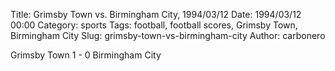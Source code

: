 Title: Grimsby Town vs. Birmingham City, 1994/03/12
Date: 1994/03/12 00:00
Category: sports
Tags: football, football scores, Grimsby Town, Birmingham City
Slug: grimsby-town-vs-birmingham-city
Author: carbonero


Grimsby Town 1 - 0 Birmingham City
